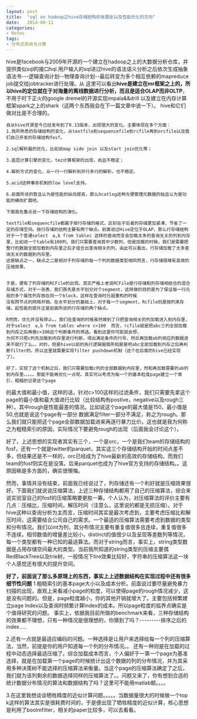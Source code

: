 ```yaml
---
layout: post
title:  "sql on hadoop之hive存储结构的发展史以及性能优化的方向"
date:   2014-06-11
categories: 
- Notes 
tags:
- 分布式系统与计算
---
```

hive是facebook与2009年开源的一个建立在hadoop之上的大数据分析仓库，并提供类似sql的接口hql.用户输入的sql进过hive的语法语义分析之后依次生成抽象语法书---逻辑查询计划--物理查询计划--最后转变为多个相互依赖的mapreduce job提交给jobtracker进行处理。从
这里可以看出**hive是建立在mr框架之上的，所以hive的定位就在于对海量的离线数据进行分析，而且是适合OLAP而非OLTP**，不用于时下正火的google dremel的开源实现impala&&drill 以及建立在内存计算框架spark之上的shark（这两个东西我会在下一篇文章中说一下）。
hive和它们做对比是不合理的。

    自从hive开源至今已经发布到了0.13版本，出现很大的变化。主要体现在多个方面：
    1.我所熟悉的存储结构的变化，从textfile到sequencefile到rcfile再到orcfile以及我们自己开发的存储结构fosf。
    
    2.sql解析器的优化，比如说map side join 以及start join优化等；
    
    3.底层计算引擎的变化，tez计算框架的出现，尚且不稳定；
    
    4.解析方式的变化，从一行一行解析到并行多行的解析，也不稳定。
    
    5.acid这种事务机制的low level支持。
    
    6.前面所说的暂且认为是性能的纵向提高，那么hcatlog这种方便管理元数据的姑且认为是功能的横向扩展吧。
    
    下面我先重点说一下存储结构的演化。
    
    textfile和sequencfile都属于按行存储的格式，区别在于后者的存储更加紧凑，节省了一定的存储空间。按行存储的结构主要有两个缺点。前面说过Hive定位于OLAP，那么行存储结构对于一个普通select　a,b from tablec 这样的查询而言会加载太多的查询无关的列到内存里，比如说一个table有100列，我们只需要查询其中少数列，但是加载的时候，我们是需要把整行的数据全部加载到内存里之后才组合出查询相关的列，由此可以看出，行存储加载了太多查询无关的数据到内存里。
    这是缺点之一，缺点之二是相对于列存储的每一个列的数据类型相同而言，行存储很难有高效的压缩效果。
    
    
    于是，便有了列存储的RCFile的出现。其实严格上老说RCFile是行存储和列存储相结合的混合存储方式，对于一张表，我们首先是水平划分对个segment，这样做的目的是为了保证每一行元祖的多个属性列存放在同一个block，这样在查询时元祖重构的时候
    没有跨节点的网络开销。在水平划分的基础上，对于每一个segment，Rcfile则是按列来存储，起性能的提升正是前面所说的行存储的两个缺点。
    
    R然而，优化并没有停止。。我们在查询的时候虽然做到了只把查询相关的列加载进入到内存里，对于select　a,b from tablec where c>100  而言，rcfile就是把abc三列全部加载到内存之后再做c>100这个判断条件的筛选。看到这里你可能就会想，
    为何不只把c列先加载到内存里进行判断，得出满足条件的行号，然后再加载ab列相应的数据进来不就行了么。。对的，但是hive以前的执行逻辑据我所知是是吧abc全部加载到内存之后再判断filter的。所以这里就需要实现filter pushdown机制（这个在后面的hive已经实现了）。
    
    好了，实现了这个机制之后，我们只需要加载c列的全部数据到内存里，然和再加载需要的ab列到内存里。。。。。那能不能再优化一点呢。其实可以考虑为每一个的基本粒度page建立一个索引，粗糙的记录这个page

   的最大值和最小值，这样的话，针对c>100这样的过滤条件，我们只需要先拿这个page的最小值和最大值进行比较（比较结构有postive，negative以及rough三种）。其中rough是性能最差的情况。比如说这个page的最大值是150，最小值是50,也就是说这个page有一部分
   数据满足filter一部分不满足，称之为rough。那么我们就只能把这个page全部数据加载进来再逐行暴力比价。这也就是我为何称之为粗糙索引的原因，实际情况下要避免rough的出现（后面我会讨论这个）。
   
   好了，上述思想的实现者其实有三个，一个是orc，一个是我们team的存储结构的fosf，还有一个就是twitter的parquet，其实这三个存储结构开始的时间点差不多，但结果还是不一样的，orc已经成为了hive最新的高效的存储结构，而我们team的fosf则实在是没落，后来parquet也成为了hive官方支持的存储结构。。这原因嘛是多方面的，确实很懊悔。
   
  然而，事情并没有结束，前面我已经说过了，列存储还有一个利好就是压缩效果很好。下面我们就说说压缩算法，上述三种存储结构都用了自己的压缩算法，综合来说实验室自己的fosf的压缩策略要更胜一筹。个人认为，对压缩算法的评价主要有几点：压缩比，压缩时间，解压时间（注意么，这里说的都是无损压缩）。对于hive这种以查询分析为主而言，压缩时间其实是最次考虑到，主要考虑压缩比和解压时间，这需要结合公司自己的需求。一个最适的压缩算法需要考虑到数据的类型和分布情况。我们以int为列，其分布情况主要有重复值很多且连续，重复值很多不连续，相邻数值的增量差比较小，distinct的值很少以及呈现等差数列等情况，每一个类型都有一种已知的最适算法。而对于string而言，事实上，string类型数据是占用存储空间最大的类型。当前我所知道的string类型的压缩主要偶RedBlackTree以及trie树，一般情况下tire效果比较好，字符串的压缩算法这一块个人感觉还有很大的提升空间。
  
  **好了，前面说了那么多原理上的东西，事实上上述数据结构在实现过程中还有很多细节性问题**
 1.粗糙索引的基本page大小以及成本分析。前面说过要尽量避免暴力扫描的出现，直观上来看减小page的粒度，可以使得page的rough情况减少，这是没有问题的。但是，page粒度越小，你的其他开销就增大了。主要包括频繁建立page Index以及查询时频繁计算Index的成本。所以page粒度的临界点确实是个值得研究的问题。
  事实上，依据我目前所做的benchmark来看，三种存储结构的效果都不理想，只有一种情况是很理想的，你猜到了吗？---------排序之后的index.....
 
 2.还有一点就是最适应编码的问题。一种选择是让用户来选择给每一个列的压缩算法，当然，前提是你的用户知道每一个列的分布情况。。
 还有一种则是在加载的过程中动态选择最适压缩了。综合加载成本而言，个人偏好于一第一个page为基准选择，就是在加载第一个page的时候统计出这个数据的列的分布情况，并为其采用多种决策树不能选择的压缩算法来衡量。当这个page的压缩算法确定了之后，我们就为该列剩余的数据选择同样的压缩算法了。。问题又来了，你有想到合适的统计数据分布情况的算法和数据结构了吗？这里可不能用matlab额。。。。
 
 3.在这里我想谈谈牺牲精度的近似计算问题。。。。。当数据量很大的时候做一个top k这样的算法其实是很耗费时间的，于是便出现了牺牲精度的近似计算，核心思想是利用了boolmfilter，相关的paper比较多，可以去看看。
 
